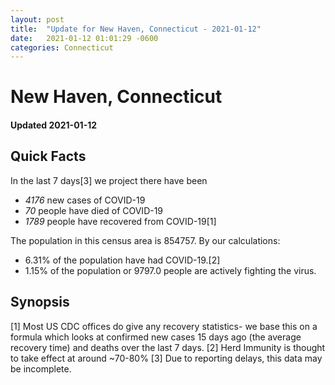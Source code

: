```yaml
---
layout: post
title:  "Update for New Haven, Connecticut - 2021-01-12"
date:   2021-01-12 01:01:29 -0600
categories: Connecticut
---
```


# New Haven, Connecticut
#### Updated 2021-01-12

## Quick Facts

In the last 7 days[3] we project there have been
- *4176* new cases of COVID-19
- *70* people have died of COVID-19
- *1789* people have recovered from COVID-19[1]

The population in this census area is 854757. By our calculations:
- 6.31% of the population have had COVID-19.[2]
- 1.15% of the population or 9797.0 people are actively fighting the virus.

## Synopsis




[1] Most US CDC offices do give any recovery statistics- we base this on a formula which looks at confirmed new cases
15 days ago (the average recovery time) and deaths over the last 7 days.
[2] Herd Immunity is thought to take effect at around ~70-80%
[3] Due to reporting delays, this data may be incomplete. 
    